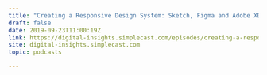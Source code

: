 ```yaml
---
title: "Creating a Responsive Design System: Sketch, Figma and Adobe XD Compared"
draft: false
date: 2019-09-23T11:00:19Z
link: https://digital-insights.simplecast.com/episodes/creating-a-responsive-design-system-sketch-figma-and-adobe-xd-compared-FC7WySXD?utm_medium=RSS&utm_source=hune
site: digital-insights.simplecast.com
topic: podcasts  

---
```

